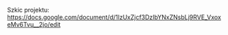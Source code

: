 Szkic projektu:
https://docs.google.com/document/d/1lzUxZjcf3DzIbYNxZNsbLj9RVE_VxoxeMv6Tvu__2jo/edit
